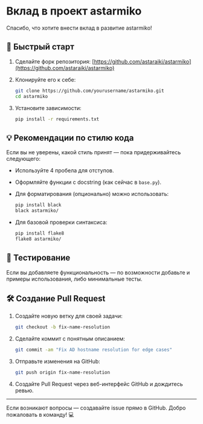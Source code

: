 # Вклад в проект astarmiko

Спасибо, что хотите внести вклад в развитие astarmiko!

## 🚀 Быстрый старт

1. Сделайте форк репозитория: [https://github.com/astaraiki/astarmiko](https://github.com/astaraiki/astarmiko)

2. Клонируйте его к себе:

   ```bash
   git clone https://github.com/yourusername/astarmiko.git
   cd astarmiko
   ```

3. Установите зависимости:

   ```bash
   pip install -r requirements.txt
   ```

## 💡 Рекомендации по стилю кода

Если вы не уверены, какой стиль принят — пока придерживайтесь следующего:

* Используйте 4 пробела для отступов.
* Оформляйте функции с docstring (как сейчас в `base.py`).
* Для форматирования (опционально) можно использовать:

  ```bash
  pip install black
  black astarmiko/
  ```
* Для базовой проверки синтаксиса:

  ```bash
  pip install flake8
  flake8 astarmiko/
  ```

## 🧪 Тестирование

Если вы добавляете функциональность — по возможности добавьте и примеры использования, либо минимальные тесты.

## 🛠️ Создание Pull Request

1. Создайте новую ветку для своей задачи:

   ```bash
   git checkout -b fix-name-resolution
   ```

2. Сделайте коммит с понятным описанием:

   ```bash
   git commit -am "Fix AD hostname resolution for edge cases"
   ```

3. Отправьте изменения на GitHub:

   ```bash
   git push origin fix-name-resolution
   ```

4. Создайте Pull Request через веб-интерфейс GitHub и дождитесь ревью.

---

Если возникают вопросы — создавайте issue прямо в GitHub. Добро пожаловать в команду! 💻

